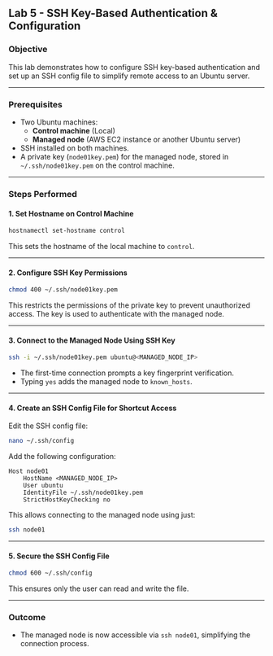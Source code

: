 ## **Lab 5 - SSH Key-Based Authentication & Configuration**

### **Objective**
This lab demonstrates how to configure SSH key-based authentication and set up an SSH config file to simplify remote access to an Ubuntu server.

---

### **Prerequisites**
- Two Ubuntu machines:  
  - **Control machine** (Local)  
  - **Managed node** (AWS EC2 instance or another Ubuntu server)
- SSH installed on both machines.
- A private key (`node01key.pem`) for the managed node, stored in `~/.ssh/node01key.pem` on the control machine.

---

### **Steps Performed**

#### **1. Set Hostname on Control Machine**
```bash
hostnamectl set-hostname control
```
This sets the hostname of the local machine to `control`.

---

#### **2. Configure SSH Key Permissions**
```bash
chmod 400 ~/.ssh/node01key.pem
```
This restricts the permissions of the private key to prevent unauthorized access. The key is used to authenticate with the managed node.

---

#### **3. Connect to the Managed Node Using SSH Key**
```bash
ssh -i ~/.ssh/node01key.pem ubuntu@<MANAGED_NODE_IP>
```
- The first-time connection prompts a key fingerprint verification.
- Typing `yes` adds the managed node to `known_hosts`.

---

#### **4. Create an SSH Config File for Shortcut Access**
Edit the SSH config file:
```bash
nano ~/.ssh/config
```
Add the following configuration:
```
Host node01
    HostName <MANAGED_NODE_IP>
    User ubuntu
    IdentityFile ~/.ssh/node01key.pem
    StrictHostKeyChecking no
```
This allows connecting to the managed node using just:
```bash
ssh node01
```

---

#### **5. Secure the SSH Config File**
```bash
chmod 600 ~/.ssh/config
```
This ensures only the user can read and write the file.

---

### **Outcome**
- The managed node is now accessible via `ssh node01`, simplifying the connection process.

